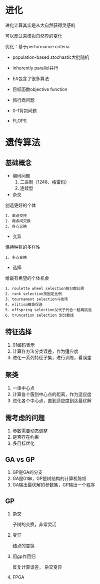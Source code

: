 # 进化
进化计算其实是从大自然获得灵感的

可以反过来模拟自然界的变化

优化：基于performance criteria

* population-based stochastic大批随机
* inherently parallel并行

* EA包含了很多算法

* 目标函数objective function
* 旅行商问题
* 0-1背包问题
* FLOPS
# 遗传算法

## 基础概念
* 编码问题
    1. 二进制（1248、格雷码）
    2. 连续型
* 杂交

创造更好的个体

    1. 单点交换
    2. 两点间交换
    3. 各点交换
* 变异

保持种群的多样性

    1. 多点变换

* 选择

给最有希望的个体机会

    1. roulette wheel selection按分数比例
    2. rank selection按固定比例
    3. tournament selection斗技场
    4. elitism精英保送
    5. offspring selection父代子代合一起再挑选
    6. truncation selection 划分数线
## 特征选择 
1. 01编码表示
2. 计算各方法分类误差，作为适应度
3. 进化一系列特征子集，进行训练，看误差 
## 聚类
1. 一串中心点
2. 计算各个簇到中心点的距离，作为适应度
3. 进化各个中心点，直到适应度到达最优解
## 需考虑的问题
1. 参数需要动态调整
2. 是否存在约束
3. 多目标优化
## GA vs GP
1. GP是GA的分支
2. GA是01串，GP是树结构的计算机陈旭
3. GA输出最优解的参数集，GP输出一个程序
## GP
1. 杂交

    子树的交换，非常灵活
2. 变异

    结点的变换
3. 用gp作回归

    反复计算误差， 杂交变异
4. FPGA


